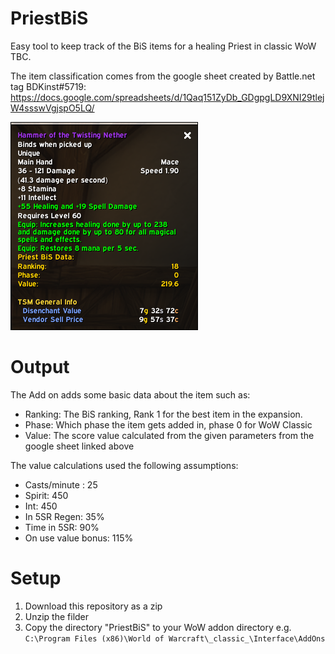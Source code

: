# PriestBiS
Easy tool to keep track of the BiS items for a healing Priest in classic WoW TBC.

The item classification comes from the google sheet created by Battle.net tag BDKinst#5719: https://docs.google.com/spreadsheets/d/1Qaq151ZyDb_GDgpgLD9XNI29tlejW4ssswVgjspO5LQ/

![Tooltip window with the addon installed](/doc/tbc-update.png)

# Output
The Add on adds some basic data about the item such as:
* Ranking: The BiS ranking, Rank 1 for the best item in the expansion.
* Phase: Which phase the item gets added in, phase 0 for WoW Classic
* Value: The score value calculated from the given parameters from the google sheet linked above

The value calculations used the following assumptions:
* Casts/minute : 25
* Spirit: 450
* Int: 450
* In 5SR Regen: 35%
* Time in 5SR: 90%
* On use value bonus: 115%

# Setup
1. Download this repository as a zip
2. Unzip the filder
3. Copy the directory "PriestBiS" to your WoW addon directory e.g. `C:\Program Files (x86)\World of Warcraft\_classic_\Interface\AddOns`
